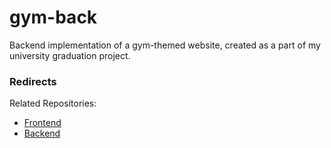 # gym-back

Backend implementation of a gym-themed website, created as a part of my university graduation project.

### Redirects

Related Repositories:
- [Frontend](https://github.com/sszzmmnn/gym-front)
- [Backend](https://github.com/sszzmmnn/gym-admin)

